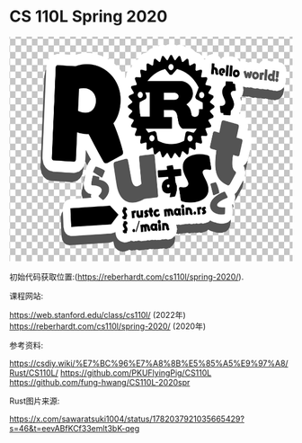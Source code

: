 # CS 110L Spring 2020

<!--![Rustt图片](Rust.png) --> 
<p align="center"><img src = 'Rust.png' width =600px height =400px></p>


初始代码获取位置:(https://reberhardt.com/cs110l/spring-2020/).

课程网站:

https://web.stanford.edu/class/cs110l/   (2022年)
https://reberhardt.com/cs110l/spring-2020/   (2020年)

参考资料:

https://csdiy.wiki/%E7%BC%96%E7%A8%8B%E5%85%A5%E9%97%A8/Rust/CS110L/
https://github.com/PKUFlyingPig/CS110L
https://github.com/fung-hwang/CS110L-2020spr

Rust图片来源:

https://x.com/sawaratsuki1004/status/1782037921035665429?s=46&t=eevABfKCf33emlt3bK-qeg


